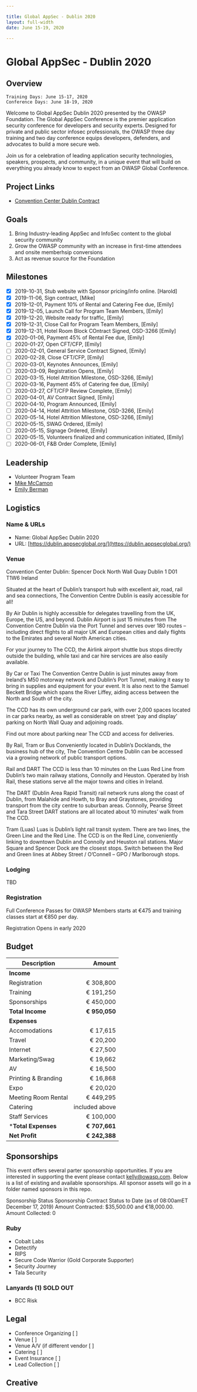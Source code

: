 ```yaml
---

title: Global AppSec - Dublin 2020
layout: full-width
date: June 15-19, 2020

---
```


# Global AppSec - Dublin 2020

## Overview
  
```
Training Days: June 15-17, 2020
Conference Days: June 18-19, 2020
```

Welcome to Global AppSec Dublin 2020 presented by the OWASP Foundation. The Global AppSec Conference is the premier application security conference for developers and security experts. Designed for private and public sector infosec professionals, the OWASP three day training and two day conference equips developers, defenders, and advocates to build a more secure web.

Join us for a celebration of leading application security technologies, speakers, prospects, and community, in a unique event that will build on everything you already know to expect from an OWASP Global Conference.

## Project Links

* [Convention Center Dublin Contract](www-staff/files/SignedContract-50689Rev1.pdf)

## Goals

1. Bring Industry-leading AppSec and InfoSec content to the global security community
2. Grow the OWASP community with an increase in first-time attendees and onsite memberhsip conversions
3. Act as revenue source for the Foundation 

## Milestones

- [x] 2019-10-31, Stub website with Sponsor pricing/info online. [Harold]
- [x] 2019-11-06, Sign contract, [Mike]
- [x] 2019-12-01, Payment 10% of Rental and Catering Fee due, [Emily]
- [x] 2019-12-05, Launch Call for Program Team Members, [Emily]
- [x] 2019-12-20, Website ready for traffic, [Emily]
- [X] 2019-12-31, Close Call for Program Team Members, [Emily]
- [X] 2019-12-31, Hotel Room Block COntract Signed, OSD-3266 [Emily]
- [X] 2020-01-06, Payment 45% of Rental Fee due, [Emily]
- [ ] 2020-01-27, Open CFT/CFP, [Emily]
- [ ] 2020-02-01, General Service Contract Signed, [Emily]
- [ ] 2020-02-28, Close CFT/CFP, [Emily]
- [ ] 2020-03-01, Keynotes Announces, [Emily]
- [ ] 2020-03-09, Registration Opens, [Emily]
- [ ] 2020-03-15, Hotel Attrition Milestone, OSD-3266, [Emily]
- [ ] 2020-03-16, Payment 45% of Catering fee due, [Emily]
- [ ] 2020-03-27, CFT/CFP Review Complete, [Emily]
- [ ] 2020-04-01, AV Contract Signed, [Emily]
- [ ] 2020-04-10, Program Announced, [Emily]
- [ ] 2020-04-14, Hotel Attrition Milestone, OSD-3266, [Emily]
- [ ] 2020-05-14, Hotel Attrition Milestone, OSD-3266, [Emily]
- [ ] 2020-05-15, SWAG Ordered, [Emily]
- [ ] 2020-05-15, Signage Ordered, [Emily]
- [ ] 2020-05-15, Volunteers finalized and communication initiated, [Emily]
- [ ] 2020-06-01, F&B Order Complete, [Emily]

## Leadership

* Volunteer Program Team
* [Mike McCamon](mailto:mike.mccamon@owasp.com?subject=An%20Interesting%20Email)
* [Emily Berman](mailto:emily.berman@owasp.com?subject=An%20Interesting%20Email)

## Logistics

### Name & URLs

* Name: Global AppSec Dublin 2020
* URL: [https://dublin.appsecglobal.org/](https://dublin.appsecglobal.org/)

### Venue

Convention Center Dublin:
Spencer Dock
North Wall Quay
Dublin 1
D01 T1W6
Ireland

Situated at the heart of Dublin’s transport hub with excellent air, road, rail and sea connections, The Convention Centre Dublin is easily accessible for all!

By Air
Dublin is highly accessible for delegates travelling from the UK, Europe, the US, and beyond. Dublin Airport is just 15 minutes from The Convention Centre Dublin via the Port Tunnel and serves over 180 routes – including direct flights to all major UK and European cities and daily flights to the Emirates and several North American cities.

For your journey to The CCD, the Airlink airport shuttle bus stops directly outside the building, while taxi and car hire services are also easily available.

By Car or Taxi
The Convention Centre Dublin is just minutes away from Ireland’s M50 motorway network and Dublin’s Port Tunnel, making it easy to bring in supplies and equipment for your event. It is also next to the Samuel Beckett Bridge which spans the River Liffey, aiding access between the North and South of the city.

The CCD has its own underground car park, with over 2,000 spaces located in car parks nearby, as well as considerable on street ‘pay and display’ parking on North Wall Quay and adjoining roads.

Find out more about parking near The CCD and access for deliveries.

By Rail, Tram or Bus
Conveniently located in Dublin’s Docklands, the business hub of the city, The Convention Centre Dublin can be accessed via a growing network of public transport options.

Rail and DART
The CCD is less than 10 minutes on the Luas Red Line from Dublin’s two main railway stations, Connolly and Heuston. Operated by Irish Rail, these stations serve all the major towns and cities in Ireland.

The DART (Dublin Area Rapid Transit) rail network runs along the coast of Dublin, from Malahide and Howth, to Bray and Graystones, providing transport from the city centre to suburban areas. Connolly, Pearse Street and Tara Street DART stations are all located about 10 minutes’ walk from The CCD.

Tram (Luas)
Luas is Dublin’s light rail transit system. There are two lines, the Green Line and the Red Line. The CCD is on the Red Line, conveniently linking to downtown Dublin and Connolly and Heuston rail stations. Major Square and Spencer Dock are the closest stops. Switch between the Red and Green lines at Abbey Street / O’Connell – GPO / Marlborough stops. 

### Lodging 

TBD

### Registration 

Full Conference Passes for OWASP Members starts at €475 and training classes start at €850 per day.

Registration Opens in early 2020

## Budget 

Description            | Amount
--------------         | ------------:
**Income**             | 
Registration           | € 308,800
Training               | € 191,250
Sponsorships           | € 450,000
**Total Income**       | **€ 950,050**
**Expenses**           | 
Accomodations          | € 17,615
Travel                 | € 20,200 
Internet               | € 27,500
Marketing/Swag         | € 19,662
AV                     | € 16,500 
Printing & Branding    | € 16,868
Expo                   | € 20,020
Meeting Room Rental    | € 449,295
Catering               | included above
Staff Services         | € 100,000
***Total Expenses**    | **€ 707,661**
**Net Profit**         | **€ 242,388**

## Sponsorships

This event offers several parter sponsorship opportunities.  If you are interested in supporting the event please contact [kelly@owasp.com](mailto:kelly@owasp.com&subject:Dublin%20Sponsorship). Below is a list of existing and available sponsorships. All sponsor assets will go in a folder named sponsors in this repo.

Sponsorship Status
Sponsorship Contract Status to Date (as of 08:00amET December 17, 2019) Amount Contracted: $35,500.00 and €18,000.00. Amount Collected: 0

### Ruby 
- Cobalt Labs
- Detectify
- RIPS
- Secure Code Warrior (Gold Corporate Supporter)
- Security Journey
- Tala Security

### Lanyards (1) SOLD OUT
- BCC Risk

## Legal



* Conference Organizing [ ]
* Venue [ ]
* Venue A/V (if different vendor [ ]
* Catering [ ]
* Event Insurance [ ]
* Lead Collection [ ]

## Creative

